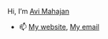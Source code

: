 Hi, I’m  [Avi Mahajan](https://github.com/ajm9770)

- 📫 [My website](https://www.avijmahajan.com), [My email](mahajan.avi@gmail.com)

<!---
ajm9770/ajm9770 is a ✨ special ✨ repository because its `README.md` (this file) appears on your GitHub profile.
You can click the Preview link to take a look at your changes.
--->
